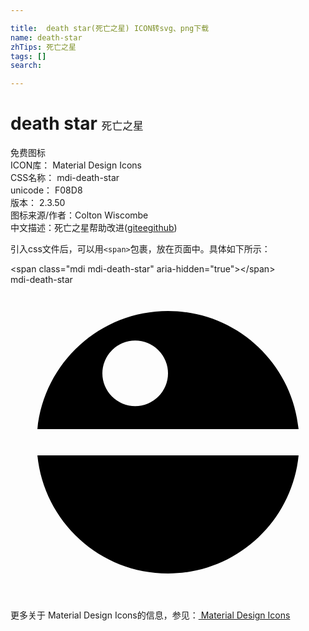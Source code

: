 ```yaml
---

title:  death star(死亡之星) ICON转svg、png下载
name: death-star
zhTips: 死亡之星
tags: []
search: 

---
```


# death star  <small style="font-size: 60%;font-weight: 100">死亡之星</small>


<div class="detail-page">
<p>
<span><span class="badge-success badge">免费图标</span> </span>
<br/>
<span>
ICON库：
<span class="badge-secondary badge">Material Design Icons</span> 
</span>
<br/>
<span>
CSS名称：
<span class="badge-secondary badge">mdi-death-star</span> 
</span>
<br/>
<span>
unicode：
<span class="badge-secondary badge">F08D8</span> 
<copy-btn content='F08D8' btn-title=""></copy-btn>
<copy-btn :content='String.fromCodePoint(parseInt("F08D8", 16))' btn-title="复制U"></copy-btn>
</span>
<br/>
<span>
版本：
<span class="badge-secondary badge">2.3.50</span> 
</span>
<br/>
<span>图标来源/作者：<span class="badge-light badge">Colton Wiscombe</span></span> 
<br/>
<span class="zh-detail">中文描述：<span class="badge-primary badge">死亡之星</span><span class="help-link"><span>帮助改进</span>(<a href="https://gitee.com/liuwave/icon-helper/edit/master/json/material/death-star.json" target="_blank" rel="noopener noreferrer">gitee</a><a href="https://github.com/liuwave/icon-helper/edit/master/json/material/death-star.json" target="_blank" rel="noopener noreferrer">github</a></span>)</span><br/>
</p>
</div>
<div class="alert alert-dark">
  <i class="mdi mdi-death-star mdi-48px"></i>
  <i class="mdi mdi-death-star mdi-36px"></i>
  <i class="mdi mdi-death-star mdi-24px"></i>
  <i class="mdi mdi-death-star mdi-18px"></i>
</div>
<div>
  <p>引入css文件后，可以用<code>&lt;span&gt;</code>包裹，放在页面中。具体如下所示：    
  </p>
  <div class="alert alert-primary" style="font-size: 14px">
    &lt;span class="mdi mdi-death-star" aria-hidden="true"&gt;&lt;/span&gt;
    <copy-btn content='<span class="mdi mdi-death-star" aria-hidden="true"></span>'></copy-btn>
  </div>
  <div class="alert alert-secondary">
    <i class="mdi mdi-death-star"
    style="font-size: 24px"
    aria-hidden="true"></i> mdi-death-star
    <copy-btn content="mdi-death-star" btn-title="复制图标名称"></copy-btn>
  </div>
</div>
<div id="svg" class="svg-wrap">
<svg xmlns="http://www.w3.org/2000/svg" viewBox="0 0 24 24"><path d="M2.05,13H21.95C21.45,18.05 17.19,22 12,22C6.82,22 2.55,18.05 2.05,13M21.95,11H2.05C2.55,5.95 6.82,2 12,2C17.18,2 21.45,5.95 21.95,11M12,6.75A2.5,2.5 0 0,0 9.5,4.25A2.5,2.5 0 0,0 7,6.75A2.5,2.5 0 0,0 9.5,9.25A2.5,2.5 0 0,0 12,6.75Z" /></svg>
</div>
<detail full-name='mdi-death-star'></detail>
    
<div><p>更多关于 Material Design Icons的信息，参见：<a target="_blank" href="https://iconhelper.cn/material.html"> Material Design Icons</a>
</p></div>
